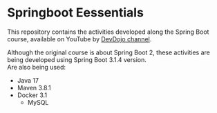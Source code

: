 # Springboot Eessentials


This repository contains the activities developed along the Spring Boot course, available on YouTube by [DevDojo channel](https://www.youtube.com/watch?v=bCzsSXE4Jzg&list=PL62G310vn6nFBIxp6ZwGnm8xMcGE3VA5H&index=1).

Although the original course is about Spring Boot 2, these activities are being developed using Spring Boot 3.1.4 version.
<br>Are also being used:
* Java 17
* Maven 3.8.1
* Docker 3.1
  * MySQL
